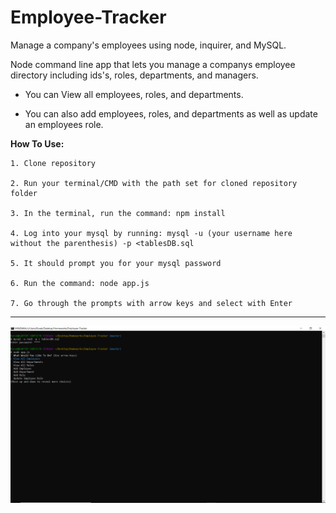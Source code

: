 # Employee-Tracker

Manage a company's employees using node, inquirer, and MySQL.

Node command line app that lets you manage a companys employee directory including ids's, roles, departments, and managers.

- You can View all employees, roles, and departments.

- You can also add employees, roles, and departments as well as update an employees role.


**How To Use:**

    1. Clone repository

    2. Run your terminal/CMD with the path set for cloned repository folder

    3. In the terminal, run the command: npm install

    4. Log into your mysql by running: mysql -u (your username here without the parenthesis) -p <tablesDB.sql

    5. It should prompt you for your mysql password

    6. Run the command: node app.js

    7. Go through the prompts with arrow keys and select with Enter


___________________________________________________________________________________________________________________________________


![Example profile](./exmple.png)
